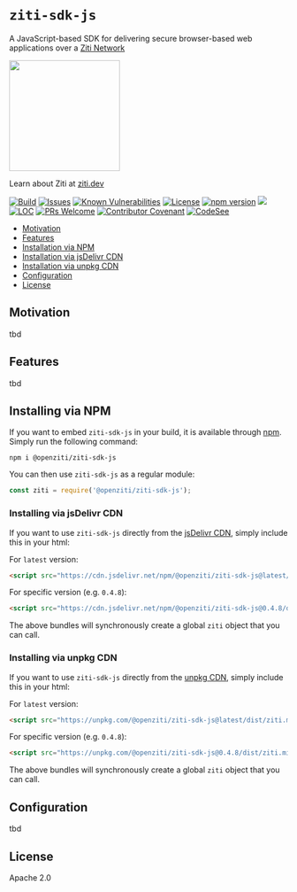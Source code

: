 `ziti-sdk-js`
=====================

A JavaScript-based SDK for delivering secure browser-based web applications over a [Ziti Network](https://ziti.dev/about)

<img src="https://ziti.dev/wp-content/uploads/2020/02/ziti.dev_.logo_.png" width="200" />

Learn about Ziti at [ziti.dev](https://ziti.dev)


[![Build](https://github.com/openziti/ziti-sdk-js/workflows/Build/badge.svg?branch=main)]()
[![Issues](https://img.shields.io/github/issues-raw/openziti/ziti-sdk-js)]()
[![Known Vulnerabilities](https://snyk.io/test/npm/@openziti/ziti-sdk-js/badge.svg)](https://snyk.io/test/npm/@openziti/ziti-sdk-js)
[![License](https://img.shields.io/badge/License-Apache%202.0-blue.svg)](https://opensource.org/licenses/Apache-2.0)
[![npm version][npm-image]][npm-url]
[![](https://data.jsdelivr.com/v1/package/npm/@openziti/ziti-sdk-js/badge?style=rounded)](https://www.jsdelivr.com/package/npm/@openziti/ziti-sdk-js)
[![LOC](https://img.shields.io/tokei/lines/github/openziti/ziti-sdk-js)]()
[![PRs Welcome](https://img.shields.io/badge/PRs-welcome-brightgreen.svg?style=rounded)](CONTRIBUTING.md)
[![Contributor Covenant](https://img.shields.io/badge/Contributor%20Covenant-v2.0%20adopted-ff69b4.svg)](CODE_OF_CONDUCT.md)
[![CodeSee](https://codesee-docs.s3.amazonaws.com/badge.svg)](https://app.codesee.io/maps/public/12213800-239c-11ec-8afb-0d2533b87e31)



<!-- TOC -->

- [Motivation](#motivation)
- [Features](#features)
- [Installation&nbsp;via&nbsp;NPM](#installing-via-NPM)
- [Installation&nbsp;via&nbsp;jsDelivr&nbsp;CDN](#Installing-via-jsDelivr-CDN)
- [Installation&nbsp;via&nbsp;unpkg&nbsp;CDN](#Installing-via-unpkg-CDN)
- [Configuration](#configuration)
- [License](#license)

<!-- /TOC -->


## Motivation

tbd

## Features

tbd


## Installing via NPM

If you want to embed `ziti-sdk-js` in your build, it is available through [npm](https://www.npmjs.com/package/@openziti/ziti-sdk-js). Simply run the following command:

    npm i @openziti/ziti-sdk-js

You can then use `ziti-sdk-js` as a regular module:

```js
const ziti = require('@openziti/ziti-sdk-js');
```

### Installing via jsDelivr CDN

If you want to use `ziti-sdk-js` directly from the [jsDelivr CDN](https://www.jsdelivr.com/package/npm/@openziti/ziti-sdk-js), simply include this in your html:

For `latest` version:
```html
<script src="https://cdn.jsdelivr.net/npm/@openziti/ziti-sdk-js@latest/dist/ziti.min.js"></script>
```
For specific version (e.g. `0.4.8`):
```html
<script src="https://cdn.jsdelivr.net/npm/@openziti/ziti-sdk-js@0.4.8/dist/ziti.min.js"></script>
```

The above bundles will synchronously create a global `ziti` object that you can call.


### Installing via unpkg CDN

If you want to use `ziti-sdk-js` directly from the [unpkg CDN](https://unpkg.com/#/), simply include this in your html:

For `latest` version:
```html
<script src="https://unpkg.com/@openziti/ziti-sdk-js@latest/dist/ziti.min.js"></script>
```

For specific version (e.g. `0.4.8`):
```html
<script src="https://unpkg.com/@openziti/ziti-sdk-js@0.4.8/dist/ziti.min.js"></script>
```
The above bundles will synchronously create a global `ziti` object that you can call.


## Configuration

tbd

## License

Apache 2.0



[npm-image]: https://flat.badgen.net/npm/v/@openziti/ziti-sdk-js
[npm-url]: https://www.npmjs.com/package/@openziti/ziti-sdk-js
[install-size-image]: https://flat.badgen.net/packagephobia/install/@openziti/ziti-sdk-js
[install-size-url]: https://packagephobia.now.sh/result?p=@openziti/ziti-sdk-js
